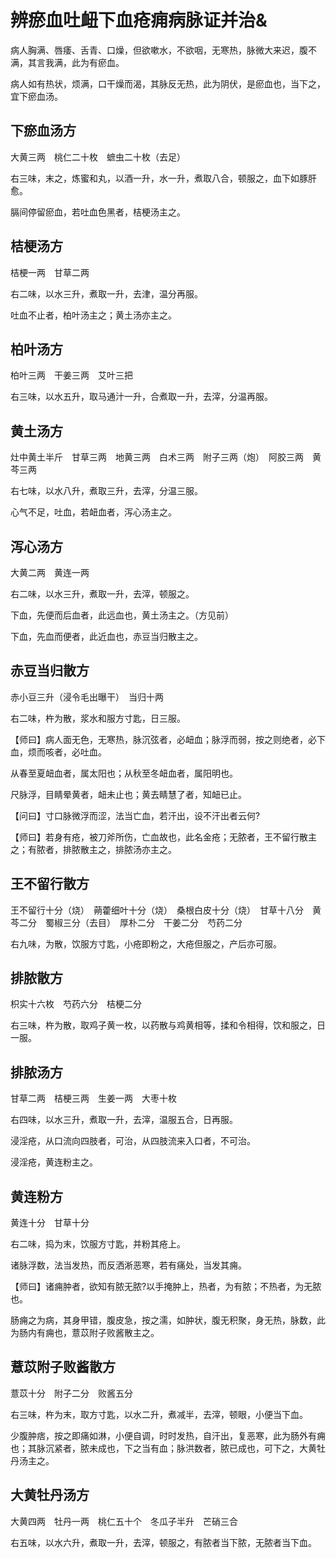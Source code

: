 # 辨瘀血吐衄下血疮痈病脉证并治&



病人胸满、唇痿、舌青、口燥，但欲嗽水，不欲咽，无寒热，脉微大来迟，腹不满，其言我满，此为有瘀血。

病人如有热状，烦满，口干燥而渴，其脉反无热，此为阴伏，是瘀血也，当下之，宜下瘀血汤。

## 下瘀血汤方

大黄三两　桃仁二十枚　蟅虫二十枚（去足）

右三味，末之，炼蜜和丸，以酒一升，水一升，煮取八合，顿服之，血下如豚肝愈。

膈间停留瘀血，若吐血色黑者，桔梗汤主之。

## 桔梗汤方

桔梗一两　甘草二两

右二味，以水三升，煮取一升，去津，温分再服。

吐血不止者，柏叶汤主之；黄土汤亦主之。

## 柏叶汤方

柏叶三两　干姜三两　艾叶三把

右三味，以水五升，取马通汁一升，合煮取一升，去滓，分温再服。

## 黄土汤方

灶中黄土半斤　甘草三两　地黄三两　白术三两　附子三两（炮）　阿胶三两　黄芩三两

右七味，以水八升，煮取三升，去滓，分温三服。

心气不足，吐血，若衄血者，泻心汤主之。

## 泻心汤方

大黄二两　黄连一两

右二味，以水三升，煮取一升，去滓，顿服之。

下血，先便而后血者，此远血也，黄土汤主之。（方见前）

下血，先血而便者，此近血也，赤豆当归散主之。

## 赤豆当归散方

赤小豆三升（浸令毛出曝干）　当归十两

右二味，杵为散，浆水和服方寸匙，日三服。

【师曰】病人面无色，无寒热，脉沉弦者，必衄血；脉浮而弱，按之则绝者，必下血，烦而咳者，必吐血。

从春至夏衄血者，属太阳也；从秋至冬衄血者，属阳明也。

尺脉浮，目睛晕黄者，衄未止也；黄去睛慧了者，知衄已止。

【问曰】寸口脉微浮而涩，法当亡血，若汗出，设不汗出者云何?

【师曰】若身有疮，被刀斧所伤，亡血故也，此名金疮；无脓者，王不留行散主之；有脓者，排脓散主之，排脓汤亦主之。

## 王不留行散方

王不留行十分（烧）　蒴藿细叶十分（烧）　桑根白皮十分（烧）　甘草十八分　黄芩二分　蜀椒三分（去目）　厚朴二分　干姜二分　芍药二分

右九味，为散，饮服方寸匙，小疮即粉之，大疮但服之，产后亦可服。

## 排脓散方

枳实十六枚　芍药六分　桔梗二分

右三味，杵为散，取鸡子黄一枚，以药散与鸡黄相等，揉和令相得，饮和服之，日一服。

## 排脓汤方

甘草二两　桔梗三两　生姜一两　大枣十枚

右四味，以水三升，煮取一升，去滓，温服五合，日再服。

浸淫疮，从口流向四肢者，可治，从四肢流来入口者，不可治。

浸淫疮，黄连粉主之。

## 黄连粉方

黄连十分　甘草十分

右二味，捣为末，饮服方寸匙，并粉其疮上。

诸脉浮数，法当发热，而反洒淅恶寒，若有痛处，当发其痈。

【师曰】诸痈肿者，欲知有脓无脓?以手掩肿上，热者，为有脓；不热者，为无脓也。

肠痈之为病，其身甲错，腹皮急，按之濡，如肿状，腹无积聚，身无热，脉数，此为肠内有痈也，薏苡附子败酱散主之。

## 薏苡附子败酱散方

薏苡十分　附子二分　败酱五分

右三味，杵为末，取方寸匙，以水二升，煮减半，去滓，顿眼，小便当下血。

少腹肿痞，按之即痛如淋，小便自调，时时发热，自汗出，复恶寒，此为肠外有痈也；其脉沉紧者，脓未成也，下之当有血；脉洪数者，脓已成也，可下之，大黄牡丹汤主之。

## 大黄牡丹汤方

大黄四两　牡丹一两　桃仁五十个　冬瓜子半升　芒硝三合

右五味，以水六升，煮取一升，去滓，顿服之，有脓者当下脓，无脓者当下血。